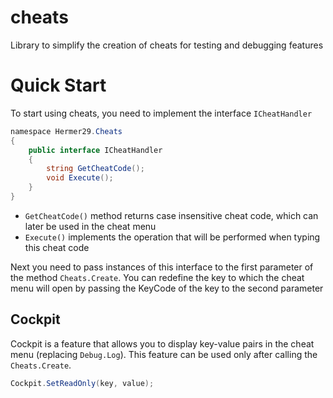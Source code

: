 # cheats
Library to simplify the creation of cheats for testing and debugging features


# Quick Start

To start using cheats, you need to implement the interface `ICheatHandler`

```csharp
﻿namespace Hermer29.Cheats
{
    public interface ICheatHandler
    {
        string GetCheatCode();
        void Execute();
    }
}
```

- `GetCheatCode()` method returns case insensitive cheat code, which can later be used in the cheat menu
- `Execute()` implements the operation that will be performed when typing this cheat code

Next you need to pass instances of this interface to the first parameter of the method `Cheats.Create`.
You can redefine the key to which the cheat menu will open by passing the KeyCode of the key to the second parameter

## Cockpit

Cockpit is a feature that allows you to display key-value pairs in the cheat menu (replacing `Debug.Log`). This feature can be used only after calling the `Cheats.Create`.

```csharp
Cockpit.SetReadOnly(key, value);
```
